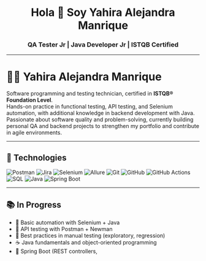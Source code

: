 <h1 align="center">Hola 👋 Soy Yahira Alejandra Manrique</h1>
<h3 align="center">QA Tester Jr | Java Developer Jr | ISTQB Certified</h3>

---

# 👩‍💻 Yahira Alejandra Manrique

Software programming and testing technician, certified in **ISTQB® Foundation Level**.  
Hands-on practice in functional testing, API testing, and Selenium automation, with additional knowledge in backend development with Java.  
Passionate about software quality and problem-solving, currently building personal QA and backend projects to strengthen my portfolio and contribute in agile environments.  

---

## 🚀 Technologies

<p align="left">
  <!-- QA Tools -->
  <img src="https://img.shields.io/badge/Postman-FF6C37?style=for-the-badge&logo=postman&logoColor=white" alt="Postman"/>
  <img src="https://img.shields.io/badge/Jira-0052CC?style=for-the-badge&logo=jira&logoColor=white" alt="Jira"/>
  <img src="https://img.shields.io/badge/Selenium-43B02A?style=for-the-badge&logo=selenium&logoColor=white" alt="Selenium"/>
  <img src="https://img.shields.io/badge/Allure-FF69B4?style=for-the-badge&logo=allure&logoColor=white" alt="Allure"/>

  <!-- Dev Tools -->
  <img src="https://img.shields.io/badge/Git-F05032?style=for-the-badge&logo=git&logoColor=white" alt="Git"/>
  <img src="https://img.shields.io/badge/GitHub-181717?style=for-the-badge&logo=github&logoColor=white" alt="GitHub"/>
  <img src="https://img.shields.io/badge/GitHub%20Actions-2088FF?style=for-the-badge&logo=githubactions&logoColor=white" alt="GitHub Actions"/>
  <img src="https://img.shields.io/badge/SQL-4479A1?style=for-the-badge&logo=postgresql&logoColor=white" alt="SQL"/>

  <!-- Programming Languages -->
  <img src="https://img.shields.io/badge/Java-ED8B00?style=for-the-badge&logo=openjdk&logoColor=white" alt="Java"/>
  <img src="https://img.shields.io/badge/Spring_Boot-6DB33F?style=for-the-badge&logo=spring-boot&logoColor=white" alt="Spring Boot"/>
</p>

---

## 📚 In Progress

- 🧪 Basic automation with Selenium + Java  
- 🔧 API testing with Postman + Newman  
- 🧼 Best practices in manual testing (exploratory, regression)  
- ☕ Java fundamentals and object-oriented programming  
- 🌱 Spring Boot (REST controllers,
